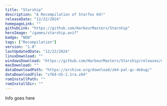 ```yaml
---
title: "Starship"
description: "A Recompilation of Starfox 64!"
releaseDate: "12/22/2024"
homepageLink: ""
githubLink: "https://github.com/HarbourMasters/Starship"
heroImage: "/games/starship.avif"
badge: "NEW"
tags: ["Recompilation"]
version: "1.0"
lastUpdatedDate: "12/22/2024"
linuxDownload: ""
windowsDownload: "https://github.com/HarbourMasters/Starship/releases/download/v1.0.0/Starship-Centauri-Alfa-Windows.zip"
macDownload: ""
dataDownloadPath: "https://archive.org/download/z64-pal-gc-debug/"
dataDownloadFile: "sf64-US-1.1ra.z64"
romInstallPath: ""
romInstallDir: ""
---
```


Info goes here